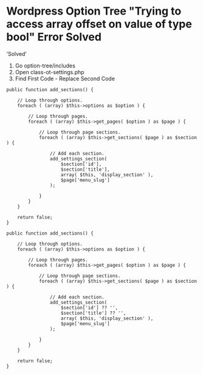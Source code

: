 # Wordpress Option Tree "Trying to access array offset on value of type bool" Error Solved

'Solved'

1. Go option-tree/includes
2. Open class-ot-settings.php
3. Find First Code - Replace Second Code

```
public function add_sections() {

	// Loop through options.
	foreach ( (array) $this->options as $option ) {

		// Loop through pages.
		foreach ( (array) $this->get_pages( $option ) as $page ) {

			// Loop through page sections.
			foreach ( (array) $this->get_sections( $page ) as $section ) {

				// Add each section.
				add_settings_section(
					$section['id'],
					$section['title'],
					array( $this, 'display_section' ),
					$page['menu_slug']
				);

			}
		}
	}

	return false;
}

```


```
public function add_sections() {

	// Loop through options.
	foreach ( (array) $this->options as $option ) {

		// Loop through pages.
		foreach ( (array) $this->get_pages( $option ) as $page ) {

			// Loop through page sections.
			foreach ( (array) $this->get_sections( $page ) as $section ) {

				// Add each section.
				add_settings_section(
					$section['id'] ?? '',
					$section['title'] ?? '',
					array( $this, 'display_section' ),
					$page['menu_slug']
				);

			}
		}
	}

	return false;
}
```
